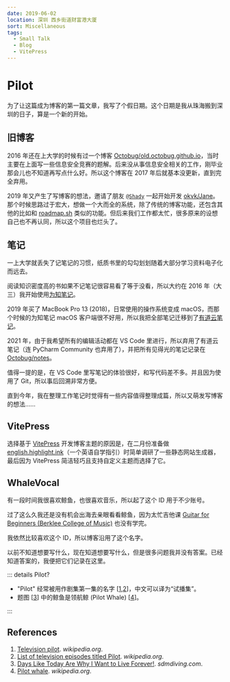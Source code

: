 ```yaml
---
date: 2019-06-02
location: 深圳 西乡街道财富港大厦
sort: Miscellaneous
tags:
  - Small Talk
  - Blog
  - VitePress
---
```


# Pilot

<!-- ![Pilot Whale](./pilot-whale.jpg "Used with permission from *[sdmdiving.com](sdmdiving.com)*.") -->

为了让这篇成为博客的第一篇文章，我写了个假日期。这个日期是我从珠海搬到深圳的日子，算是一个新的开始。

## 旧博客

2016 年还在上大学的时候有过一个博客 [Octobug/old.octobug.github.io](https://github.com/Octobug/old.octobug.github.io)，当时主要在上面写一些信息安全竞赛的题解。后来没从事信息安全相关的工作，刚毕业那会儿也不知道再写点什么好。所以这个博客在 2017 年后就基本没更新，直到完全弃用。

2019 年又产生了写博客的想法，邀请了朋友 [`@Shady`](https://github.com/shady-robot) 一起开始开发 [okvk/Jane](https://github.com/okvk/Jane)。那个时候思路过于宏大，想做一个大而全的系统，除了传统的博客功能，还包含其他的比如和 [roadmap.sh](https://roadmap.sh) 类似的功能。但后来我们工作都太忙，很多原来的设想自己也不再认同，所以这个项目也烂头了。

## 笔记

一上大学就丢失了记笔记的习惯，纸质书里的勾勾划划随着大部分学习资料电子化而远去。

阅读知识密度高的书如果不记笔记很容易看了等于没看，所以大约在 2016 年（大三）我开始使用[为知笔记](https://www.wiz.cn/)。

2019 年买了 MacBook Pro 13 (2018)，日常使用的操作系统变成 macOS，而那个时候的为知笔记 macOS 客户端很不好用，所以我把全部笔记迁移到了[有道云笔记](https://note.youdao.com/)。

2021 年，由于我希望所有的编辑活动都在 VS Code 里进行，所以弃用了有道云笔记（连 PyCharm Community 也弃用了），并把所有见得光的笔记记录在 [Octobug/notes](https://github.com/Octobug/notes)。

值得一提的是，在 VS Code 里写笔记的体验很好，和写代码差不多。并且因为使用了 Git，所以事后回溯非常方便。

直到今年，我在整理工作笔记时觉得有一些内容值得整理成篇，所以又萌发写博客的想法……

## VitePress

选择基于 [VitePress](https://vitepress.dev/) 开发博客主题的原因是，在二月份准备做 [english.highlight.ink](https://english.highlight.ink/)（一个英语自学指引）时简单调研了一些静态网站生成器，最后因为 VitePress 简洁轻巧且支持自定义主题而选择了它。

## WhaleVocal

有一段时间我很喜欢鲸鱼，也很喜欢音乐，所以起了这个 ID 用于不少账号。

过了这么久我还是没有机会出海去亲眼看看鲸鱼，因为太忙吉他课 [Guitar for Beginners (Berklee College of Music)](https://www.coursera.org/learn/guitar?specialization=play-guitar) 也没有学完。

我依然比较喜欢这个 ID，所以博客沿用了这个名字。

以前不知道想要写什么，现在知道想要写什么，但是很多问题我并没有答案。已经知道答案的，我便把它们记录在这里。

::: details Pilot?

- "Pilot" 经常被用作剧集第一集的名字 [[1],[2]]，中文可以译为“试播集”。
- 题图 [[3]] 中的鲸鱼是领航鲸 (Pilot Whale) [[4]]。

:::

## References

1. [Television pilot][1]. *wikipedia.org*.
2. [List of television episodes titled Pilot][2]. *wikipedia.org*.
3. [Days Like Today Are Why I Want to Live Forever!][3]. *sdmdiving.com*.
4. [Pilot whale][4]. *wikipedia.org*.

[1]: <https://en.wikipedia.org/wiki/Television_pilot>
[2]: <https://en.wikipedia.org/wiki/List_of_television_episodes_titled_Pilot>
[3]: <https://sdmdiving.com/wildlife-travel-blog/tag/pilot+whale+diving>
[4]: <https://en.wikipedia.org/wiki/Pilot_whale>
